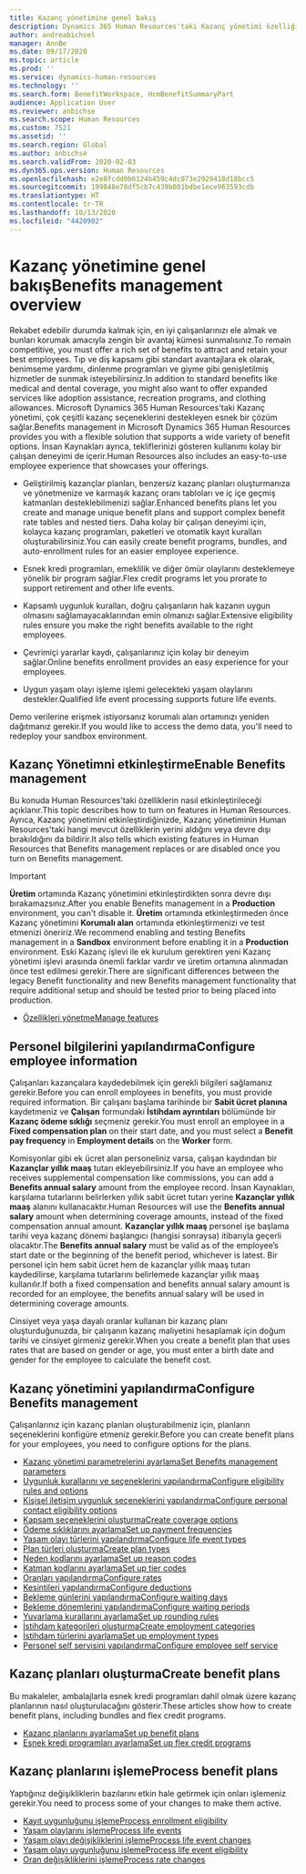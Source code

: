 ```yaml
---
title: Kazanç yönetimine genel bakış
description: Dynamics 365 Human Resources'taki Kazanç yönetimi özelliğine genel bakış. Çalışanlarınızı kullanımı kolay bir çevrimiçi deneyim sayesinde çalışanlarınızın genişletilmiş sosyal haklar seçeneklerini sunun.
author: andreabichsel
manager: AnnBe
ms.date: 09/17/2020
ms.topic: article
ms.prod: ''
ms.service: dynamics-human-resources
ms.technology: ''
ms.search.form: BenefitWorkspace, HcmBenefitSummaryPart
audience: Application User
ms.reviewer: anbichse
ms.search.scope: Human Resources
ms.custom: 7521
ms.assetid: ''
ms.search.region: Global
ms.author: anbichse
ms.search.validFrom: 2020-02-03
ms.dyn365.ops.version: Human Resources
ms.openlocfilehash: e2e8fcdd0b6124b459c4dc073e2929418d18bcc5
ms.sourcegitcommit: 199848e78df5cb7c439b001bdbe1ece963593cdb
ms.translationtype: HT
ms.contentlocale: tr-TR
ms.lasthandoff: 10/13/2020
ms.locfileid: "4420902"
---
```

# <a name="benefits-management-overview"></a><span data-ttu-id="88d7c-104">Kazanç yönetimine genel bakış</span><span class="sxs-lookup"><span data-stu-id="88d7c-104">Benefits management overview</span></span>

<span data-ttu-id="88d7c-105">Rekabet edebilir durumda kalmak için, en iyi çalışanlarınızı ele almak ve bunları korumak amacıyla zengin bir avantaj kümesi sunmalısınız.</span><span class="sxs-lookup"><span data-stu-id="88d7c-105">To remain competitive, you must offer a rich set of benefits to attract and retain your best employees.</span></span> <span data-ttu-id="88d7c-106">Tıp ve diş kapsamı gibi standart avantajlara ek olarak, benimseme yardımı, dinlenme programları ve giyme gibi genişletilmiş hizmetler de sunmak isteyebilirsiniz.</span><span class="sxs-lookup"><span data-stu-id="88d7c-106">In addition to standard benefits like medical and dental coverage, you might also want to offer expanded services like adoption assistance, recreation programs, and clothing allowances.</span></span> <span data-ttu-id="88d7c-107">Microsoft Dynamics 365 Human Resources'taki Kazanç yönetimi, çok çeşitli kazanç seçeneklerini destekleyen esnek bir çözüm sağlar.</span><span class="sxs-lookup"><span data-stu-id="88d7c-107">Benefits management in Microsoft Dynamics 365 Human Resources provides you with a flexible solution that supports a wide variety of benefit options.</span></span> <span data-ttu-id="88d7c-108">İnsan Kaynakları ayrıca, tekliflerinizi gösteren kullanımı kolay bir çalışan deneyimi de içerir.</span><span class="sxs-lookup"><span data-stu-id="88d7c-108">Human Resources also includes an easy-to-use employee experience that showcases your offerings.</span></span>

- <span data-ttu-id="88d7c-109">Geliştirilmiş kazançlar planları, benzersiz kazanç planları oluşturmanıza ve yönetmenize ve karmaşık kazanç oranı tabloları ve iç içe geçmiş katmanları desteklebilmenizi sağlar.</span><span class="sxs-lookup"><span data-stu-id="88d7c-109">Enhanced benefits plans let you create and manage unique benefit plans and support complex benefit rate tables and nested tiers.</span></span> <span data-ttu-id="88d7c-110">Daha kolay bir çalışan deneyimi için, kolayca kazanç programları, paketleri ve otomatik kayıt kuralları oluşturabilirsiniz.</span><span class="sxs-lookup"><span data-stu-id="88d7c-110">You can easily create benefit programs, bundles, and auto-enrollment rules for an easier employee experience.</span></span>

- <span data-ttu-id="88d7c-111">Esnek kredi programları, emeklilik ve diğer ömür olaylarını desteklemeye yönelik bir program sağlar.</span><span class="sxs-lookup"><span data-stu-id="88d7c-111">Flex credit programs let you prorate to support retirement and other life events.</span></span>

- <span data-ttu-id="88d7c-112">Kapsamlı uygunluk kuralları, doğru çalışanların hak kazanın uygun olmasını sağlamayacaklarından emin olmanızı sağlar.</span><span class="sxs-lookup"><span data-stu-id="88d7c-112">Extensive eligibility rules ensure you make the right benefits available to the right employees.</span></span>

- <span data-ttu-id="88d7c-113">Çevrimiçi yararlar kaydı, çalışanlarınız için kolay bir deneyim sağlar.</span><span class="sxs-lookup"><span data-stu-id="88d7c-113">Online benefits enrollment provides an easy experience for your employees.</span></span>

- <span data-ttu-id="88d7c-114">Uygun yaşam olayı işleme işlemi gelecekteki yaşam olaylarını destekler.</span><span class="sxs-lookup"><span data-stu-id="88d7c-114">Qualified life event processing supports future life events.</span></span>

<span data-ttu-id="88d7c-115">Demo verilerine erişmek istiyorsanız korumalı alan ortamınızı yeniden dağıtmanız gerekir.</span><span class="sxs-lookup"><span data-stu-id="88d7c-115">If you would like to access the demo data, you'll need to redeploy your sandbox environment.</span></span>

## <a name="enable-benefits-management"></a><span data-ttu-id="88d7c-116">Kazanç Yönetimni etkinleştirme</span><span class="sxs-lookup"><span data-stu-id="88d7c-116">Enable Benefits management</span></span>

<span data-ttu-id="88d7c-117">Bu konuda Human Resources'taki özelliklerin nasıl etkinleştirileceği açıklanır.</span><span class="sxs-lookup"><span data-stu-id="88d7c-117">This topic describes how to turn on features in Human Resources.</span></span> <span data-ttu-id="88d7c-118">Ayrıca, Kazanç yönetimini etkinleştirdiğinizde, Kazanç yönetiminin Human Resources'taki hangi mevcut özelliklerin yerini aldığını veya devre dışı bırakıldığını da bildirir.</span><span class="sxs-lookup"><span data-stu-id="88d7c-118">It also tells which existing features in Human Resources that Benefits management replaces or are disabled once you turn on Benefits management.</span></span>

> [!IMPORTANT]
> <span data-ttu-id="88d7c-119">**Üretim** ortamında Kazanç yönetimini etkinleştirdikten sonra devre dışı bırakamazsınız.</span><span class="sxs-lookup"><span data-stu-id="88d7c-119">After you enable Benefits management in a **Production** environment, you can't disable it.</span></span> <span data-ttu-id="88d7c-120">**Üretim** ortamında etkinleştirmeden önce Kazanç yönetimini **Korumalı alan** ortamında etkinleştirmenizi ve test etmenizi öneririz.</span><span class="sxs-lookup"><span data-stu-id="88d7c-120">We recommend enabling and testing Benefits management in a **Sandbox** environment before enabling it in a **Production** environment.</span></span> <span data-ttu-id="88d7c-121">Eski Kazanç işlevi ile ek kurulum gerektiren yeni Kazanç yönetimi işlevi arasında önemli farklar vardır ve üretim ortamına alınmadan önce test edilmesi gerekir.</span><span class="sxs-lookup"><span data-stu-id="88d7c-121">There are significant differences between the legacy Benefit functionality and new Benefits management functionality that require additional setup and should be tested prior to being placed into production.</span></span>

- [<span data-ttu-id="88d7c-122">Özellikleri yönetme</span><span class="sxs-lookup"><span data-stu-id="88d7c-122">Manage features</span></span>](hr-admin-manage-features.md)

## <a name="configure-employee-information"></a><span data-ttu-id="88d7c-123">Personel bilgilerini yapılandırma</span><span class="sxs-lookup"><span data-stu-id="88d7c-123">Configure employee information</span></span>

<span data-ttu-id="88d7c-124">Çalışanları kazançalara kaydedebilmek için gerekli bilgileri sağlamanız gerekir.</span><span class="sxs-lookup"><span data-stu-id="88d7c-124">Before you can enroll employees in benefits, you must provide required information.</span></span> <span data-ttu-id="88d7c-125">Bir çalışanı başlama tarihinde bir **Sabit ücret planına** kaydetmeniz ve **Çalışan** formundaki **İstihdam ayrıntıları** bölümünde bir **Kazanç ödeme sıklığı** seçmeniz gerekir.</span><span class="sxs-lookup"><span data-stu-id="88d7c-125">You must enroll an employee in a **Fixed compensation plan** on their start date, and you must select a **Benefit pay frequency** in **Employment details** on the **Worker** form.</span></span>

<span data-ttu-id="88d7c-126">Komisyonlar gibi ek ücret alan personeliniz varsa, çalışan kaydından bir **Kazançlar yıllık maaş** tutarı ekleyebilirsiniz.</span><span class="sxs-lookup"><span data-stu-id="88d7c-126">If you have an employee who receives supplemental compensation like commissions, you can add a **Benefits annual salary** amount from the employee record.</span></span> <span data-ttu-id="88d7c-127">İnsan Kaynakları, karşılama tutarlarını belirlerken yıllık sabit ücret tutarı yerine **Kazançlar yıllık maaş** alanını kullanacaktır.</span><span class="sxs-lookup"><span data-stu-id="88d7c-127">Human Resources will use the **Benefits annual salary** amount when determining coverage amounts, instead of the fixed compensation annual amount.</span></span> <span data-ttu-id="88d7c-128">**Kazançlar yıllık maaş** personel işe başlama tarihi veya kazanç dönemi başlangıcı (hangisi sonraysa) itibarıyla geçerli olacaktır.</span><span class="sxs-lookup"><span data-stu-id="88d7c-128">The **Benefits annual salary** must be valid as of the employee’s start date or the beginning of the benefit period, whichever is latest.</span></span> <span data-ttu-id="88d7c-129">Bir personel için hem sabit ücret hem de kazançlar yıllık maaş tutarı kaydedilirse, karşılama tutarlarını belirlemede kazançlar yıllık maaş kullanılır.</span><span class="sxs-lookup"><span data-stu-id="88d7c-129">If both a fixed compensation and benefits annual salary amount is recorded for an employee, the benefits annual salary will be used in determining coverage amounts.</span></span>

<span data-ttu-id="88d7c-130">Cinsiyet veya yaşa dayalı oranlar kullanan bir kazanç planı oluşturduğunuzda, bir çalışanın kazanç maliyetini hesaplamak için doğum tarihi ve cinsiyet girmeniz gerekir.</span><span class="sxs-lookup"><span data-stu-id="88d7c-130">When you create a benefit plan that uses rates that are based on gender or age, you must enter a birth date and gender for the employee to calculate the benefit cost.</span></span>

## <a name="configure-benefits-management"></a><span data-ttu-id="88d7c-131">Kazanç yönetimini yapılandırma</span><span class="sxs-lookup"><span data-stu-id="88d7c-131">Configure Benefits management</span></span>

<span data-ttu-id="88d7c-132">Çalışanlarınız için kazanç planları oluşturabilmeniz için, planların seçeneklerini konfigüre etmeniz gerekir.</span><span class="sxs-lookup"><span data-stu-id="88d7c-132">Before you can create benefit plans for your employees, you need to configure options for the plans.</span></span>

- [<span data-ttu-id="88d7c-133">Kazanç yönetimi parametrelerini ayarlama</span><span class="sxs-lookup"><span data-stu-id="88d7c-133">Set Benefits management parameters</span></span>](hr-benefits-setup-parameters.md)
- [<span data-ttu-id="88d7c-134">Uygunluk kurallarını ve seçeneklerini yapılandırma</span><span class="sxs-lookup"><span data-stu-id="88d7c-134">Configure eligibility rules and options</span></span>](hr-benefits-setup-eligibility-rules.md)
- [<span data-ttu-id="88d7c-135">Kişisel iletişim uygunluk seçeneklerini yapılandırma</span><span class="sxs-lookup"><span data-stu-id="88d7c-135">Configure personal contact eligibility options</span></span>](hr-benefits-setup-contact-eligibility-options.md)
- [<span data-ttu-id="88d7c-136">Kapsam seçeneklerini oluşturma</span><span class="sxs-lookup"><span data-stu-id="88d7c-136">Create coverage options</span></span>](hr-benefits-setup-coverage-options.md)
- [<span data-ttu-id="88d7c-137">Ödeme sıklıklarını ayarlama</span><span class="sxs-lookup"><span data-stu-id="88d7c-137">Set up payment frequencies</span></span>](hr-benefits-setup-payment-frequencies.md)
- [<span data-ttu-id="88d7c-138">Yaşam olayı türlerini yapılandırma</span><span class="sxs-lookup"><span data-stu-id="88d7c-138">Configure life event types</span></span>](hr-benefits-setup-life-event-types.md)
- [<span data-ttu-id="88d7c-139">Plan türleri oluşturma</span><span class="sxs-lookup"><span data-stu-id="88d7c-139">Create plan types</span></span>](hr-benefits-setup-plan-types.md)
- [<span data-ttu-id="88d7c-140">Neden kodlarını ayarlama</span><span class="sxs-lookup"><span data-stu-id="88d7c-140">Set up reason codes</span></span>](hr-benefits-setup-reason-codes.md)
- [<span data-ttu-id="88d7c-141">Katman kodlarını ayarlama</span><span class="sxs-lookup"><span data-stu-id="88d7c-141">Set up tier codes</span></span>](hr-benefits-setup-tier-codes.md)
- [<span data-ttu-id="88d7c-142">Oranları yapılandırma</span><span class="sxs-lookup"><span data-stu-id="88d7c-142">Configure rates</span></span>](hr-benefits-setup-rates.md)
- [<span data-ttu-id="88d7c-143">Kesintileri yapılandırma</span><span class="sxs-lookup"><span data-stu-id="88d7c-143">Configure deductions</span></span>](hr-benefits-setup-deductions.md)
- [<span data-ttu-id="88d7c-144">Bekleme günlerini yapılandırma</span><span class="sxs-lookup"><span data-stu-id="88d7c-144">Configure waiting days</span></span>](hr-benefits-setup-waiting-days.md)
- [<span data-ttu-id="88d7c-145">Bekleme dönemlerini yapılandırma</span><span class="sxs-lookup"><span data-stu-id="88d7c-145">Configure waiting periods</span></span>](hr-benefits-setup-waiting-periods.md)
- [<span data-ttu-id="88d7c-146">Yuvarlama kurallarını ayarlama</span><span class="sxs-lookup"><span data-stu-id="88d7c-146">Set up rounding rules</span></span>](hr-benefits-setup-rounding-rules.md)
- [<span data-ttu-id="88d7c-147">İstihdam kategorileri oluşturma</span><span class="sxs-lookup"><span data-stu-id="88d7c-147">Create employment categories</span></span>](hr-benefits-setup-employment-categories.md)
- [<span data-ttu-id="88d7c-148">İstihdam türlerini ayarlama</span><span class="sxs-lookup"><span data-stu-id="88d7c-148">Set up employment types</span></span>](hr-benefits-setup-employment-types.md)
- [<span data-ttu-id="88d7c-149">Personel self servisini yapılandırma</span><span class="sxs-lookup"><span data-stu-id="88d7c-149">Configure employee self service</span></span>](hr-benefits-setup-employee-self-service.md)

## <a name="create-benefit-plans"></a><span data-ttu-id="88d7c-150">Kazanç planları oluşturma</span><span class="sxs-lookup"><span data-stu-id="88d7c-150">Create benefit plans</span></span>

<span data-ttu-id="88d7c-151">Bu makaleler, ambalajlarla esnek kredi programları dahil olmak üzere kazanç planlarının nasıl oluşturulacağını gösterir.</span><span class="sxs-lookup"><span data-stu-id="88d7c-151">These articles show how to create benefit plans, including bundles and flex credit programs.</span></span>

- [<span data-ttu-id="88d7c-152">Kazanç planlarını ayarlama</span><span class="sxs-lookup"><span data-stu-id="88d7c-152">Set up benefit plans</span></span>](hr-benefits-plans-setup.md)
- [<span data-ttu-id="88d7c-153">Esnek kredi programları ayarlama</span><span class="sxs-lookup"><span data-stu-id="88d7c-153">Set up flex credit programs</span></span>](hr-benefits-plans-flex-credit-programs.md)

## <a name="process-benefit-plans"></a><span data-ttu-id="88d7c-154">Kazanç planlarını işleme</span><span class="sxs-lookup"><span data-stu-id="88d7c-154">Process benefit plans</span></span>

<span data-ttu-id="88d7c-155">Yaptığınız değişikliklerin bazılarını etkin hale getirmek için onları işlemeniz gerekir.</span><span class="sxs-lookup"><span data-stu-id="88d7c-155">You need to process some of your changes to make them active.</span></span>

- [<span data-ttu-id="88d7c-156">Kayıt uygunluğunu işleme</span><span class="sxs-lookup"><span data-stu-id="88d7c-156">Process enrollment eligibility</span></span>](hr-benefits-process-enrollment-eligibility.md)
- [<span data-ttu-id="88d7c-157">Yaşam olaylarını işleme</span><span class="sxs-lookup"><span data-stu-id="88d7c-157">Process life events</span></span>](hr-benefits-process-life-events.md)
- [<span data-ttu-id="88d7c-158">Yaşam olayı değişikliklerini işleme</span><span class="sxs-lookup"><span data-stu-id="88d7c-158">Process life event changes</span></span>](hr-benefits-process-life-event-changes.md)
- [<span data-ttu-id="88d7c-159">Yaşam olayı uygunluğunu işleme</span><span class="sxs-lookup"><span data-stu-id="88d7c-159">Process life event eligibility</span></span>](hr-benefits-process-life-event-eligibility.md)
- [<span data-ttu-id="88d7c-160">Oran değişikliklerini işleme</span><span class="sxs-lookup"><span data-stu-id="88d7c-160">Process rate changes</span></span>](hr-benefits-process-rate-changes.md)


